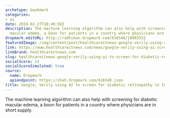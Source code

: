 ```yaml
---
archetype: bookmark
categories:
- ai
date: 2019-02-27T10:49:58Z
description: The machine learning algorithm can also help with screening for diabetic
  macular edema, a boon for patients in a country where physicians are in short supply.
dropmark.editURL: http://radhikan.dropmark.com/616548/18093552
featuredImage: /img/content/post/healthcareitnews-google-verily-using-ai-to-screen-for-diabetic-retinopathy-in-india.png
link: https://www.healthcareitnews.com/news/google-verily-using-ai-screen-diabetic-retinopathy-india
linkBrand: healthcareitnews.com
slug: healthcareitnews-google-verily-using-ai-to-screen-for-diabetic-retinopathy-in-india
socialScore: 13
socialScoreSimulated: true
source:
  name: Dropmark
  apiendpoint: https://shah.dropmark.com/616548.json
title: Google, Verily using AI to screen for diabetic retinopathy in India
---
```

The machine learning algorithm can also help with screening for diabetic macular edema, a boon for patients in a country where physicians are in short supply.